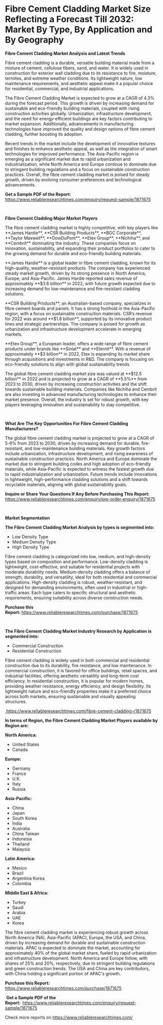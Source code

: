 <p><h1>Fibre Cement Cladding Market Size Reflecting a Forecast Till 2032: Market By Type, By Application and By Geography</h1></p><p><strong>Fibre Cement Cladding Market Analysis and Latest Trends</strong></p>
<p><p>Fibre cement cladding is a durable, versatile building material made from a mixture of cement, cellulose fibers, sand, and water. It is widely used in construction for exterior wall cladding due to its resistance to fire, moisture, termites, and extreme weather conditions. Its lightweight nature, low maintenance requirements, and aesthetic appeal make it a popular choice for residential, commercial, and industrial applications.</p><p>The Fibre Cement Cladding Market is expected to grow at a CAGR of 4.3% during the forecast period. This growth is driven by increasing demand for sustainable and eco-friendly building materials, coupled with rising construction activities globally. Urbanization, infrastructure development, and the need for energy-efficient buildings are key factors contributing to market expansion. Additionally, advancements in manufacturing technologies have improved the quality and design options of fibre cement cladding, further boosting its adoption.</p><p>Recent trends in the market include the development of innovative textures and finishes to enhance aesthetic appeal, as well as the integration of smart technologies for improved performance. The Asia-Pacific region is emerging as a significant market due to rapid urbanization and industrialization, while North America and Europe continue to dominate due to stringent building regulations and a focus on sustainable construction practices. Overall, the fibre cement cladding market is poised for steady growth, driven by evolving consumer preferences and technological advancements.</p></p>
<p><strong>Get a Sample PDF of the Report:&nbsp;</strong> <a href="https://www.reliableresearchtimes.com/enquiry/request-sample/1871675?utm_campaign=2007&utm_medium=2&utm_source=Github&utm_content=ia&utm_term=25012025&utm_id=fibre-cement-cladding">https://www.reliableresearchtimes.com/enquiry/request-sample/1871675</a></p>
<p>&nbsp;</p>
<p><strong>Fibre Cement Cladding Major Market Players</strong></p>
<p><p>The fibre cement cladding market is highly competitive, with key players like **James Hardie**, **CSR Building Products**, **BGC Corporate**, **Taylor Maxwell**, **DowDuPont**, **Etex Group**, **Nichiha**, and **Cembrit** dominating the industry. These companies focus on innovation, sustainability, and expanding their product portfolios to cater to the growing demand for durable and eco-friendly building materials.</p><p>**James Hardie** is a global leader in fibre cement cladding, known for its high-quality, weather-resistant products. The company has experienced steady market growth, driven by its strong presence in North America, Europe, and Asia-Pacific. James Hardie reported sales revenue of approximately **$3.6 billion** in 2022, with future growth expected due to increasing demand for low-maintenance and fire-resistant cladding solutions.</p><p>**CSR Building Products**, an Australian-based company, specializes in fibre cement boards and panels. It has a strong foothold in the Asia-Pacific region, with a focus on sustainable construction materials. CSR’s revenue for 2022 was around **$1.8 billion**, supported by its innovative product lines and strategic partnerships. The company is poised for growth as urbanization and infrastructure development accelerate in emerging markets.</p><p>**Etex Group**, a European leader, offers a wide range of fibre cement products under brands like **Siniat** and **Eternit**. With a revenue of approximately **$3 billion** in 2022, Etex is expanding its market share through acquisitions and investments in R&D. The company is focusing on eco-friendly solutions to align with global sustainability trends.</p><p>The global fibre cement cladding market size was valued at **$12.5 billion** in 2022 and is projected to grow at a CAGR of **5.5%** from 2023 to 2030, driven by increasing construction activities and the shift towards sustainable building materials. Companies like Nichiha and Cembrit are also investing in advanced manufacturing technologies to enhance their market presence. Overall, the industry is set for robust growth, with key players leveraging innovation and sustainability to stay competitive.</p></p>
<p>&nbsp;</p>
<p><strong>What Are The Key Opportunities For Fibre Cement Cladding Manufacturers?</strong></p>
<p><p>The global fibre cement cladding market is projected to grow at a CAGR of 5-6% from 2023 to 2030, driven by increasing demand for durable, fire-resistant, and low-maintenance building materials. Key growth factors include urbanization, infrastructure development, and rising awareness of sustainable construction practices. North America and Europe dominate the market due to stringent building codes and high adoption of eco-friendly materials, while Asia-Pacific is expected to witness the fastest growth due to rapid industrialization and urbanization. Future trends include innovations in lightweight, high-performance cladding solutions and a shift towards recyclable materials, aligning with global sustainability goals.</p></p>
<p><strong>Inquire or Share Your Questions If Any Before Purchasing This Report:</strong> <a href="https://www.reliableresearchtimes.com/enquiry/pre-order-enquiry/1871675?utm_campaign=2007&utm_medium=2&utm_source=Github&utm_content=ia&utm_term=25012025&utm_id=fibre-cement-cladding">https://www.reliableresearchtimes.com/enquiry/pre-order-enquiry/1871675</a></p>
<p>&nbsp;</p>
<p><strong>Market Segmentation</strong></p>
<p><strong>The Fibre Cement Cladding Market Analysis by types is segmented into:</strong></p>
<p><ul><li>Low Density Type</li><li>Medium Density Type</li><li>High Density Type</li></ul></p>
<p><p>Fibre cement cladding is categorized into low, medium, and high-density types based on composition and performance. Low-density cladding is lightweight, cost-effective, and suitable for residential projects with moderate durability needs. Medium-density cladding offers a balance of strength, durability, and versatility, ideal for both residential and commercial applications. High-density cladding is robust, weather-resistant, and designed for demanding environments, often used in industrial or high-traffic areas. Each type caters to specific structural and aesthetic requirements, ensuring suitability across diverse construction needs.</p></p>
<p><strong>Purchase this Report:&nbsp;</strong><a href="https://www.reliableresearchtimes.com/purchase/1871675?utm_campaign=2007&utm_medium=2&utm_source=Github&utm_content=ia&utm_term=25012025&utm_id=fibre-cement-cladding">https://www.reliableresearchtimes.com/purchase/1871675</a></p>
<p>&nbsp;</p>
<p><strong>The Fibre Cement Cladding Market Industry Research by Application is segmented into:</strong></p>
<p><ul><li>Commercial Construction</li><li>Residential Construction</li></ul></p>
<p><p>Fibre cement cladding is widely used in both commercial and residential construction due to its durability, fire resistance, and low maintenance. In commercial construction, it is favored for office buildings, retail spaces, and industrial facilities, offering aesthetic versatility and long-term cost efficiency. In residential construction, it is popular for modern homes, providing weather resistance, energy efficiency, and design flexibility. Its lightweight nature and eco-friendly properties make it a preferred choice across both markets, ensuring sustainable and visually appealing structures.</p></p>
<p><a href="https://www.reliableresearchtimes.com/fibre-cement-cladding-r1871675?utm_campaign=2007&utm_medium=2&utm_source=Github&utm_content=ia&utm_term=25012025&utm_id=fibre-cement-cladding">&nbsp;https://www.reliableresearchtimes.com/fibre-cement-cladding-r1871675</a></p>
<p><strong>In terms of Region, the Fibre Cement Cladding Market Players available by Region are:</strong></p>
<p>
    <p> <strong> North America: </strong>
        <ul>
            <li>United States</li>
            <li>Canada</li>
        </ul>
        </p> 
    <p> <strong> Europe: </strong>
        <ul>
            <li>Germany</li>
            <li>France</li>
            <li>U.K.</li>
            <li>Italy</li>
            <li>Russia</li>
        </ul>
        </p> 
    <p> <strong> Asia-Pacific: </strong>
        <ul>
            <li>China</li>
            <li>Japan</li>
            <li>South Korea</li>
            <li>India</li>
            <li>Australia</li>
            <li>China Taiwan</li>
            <li>Indonesia</li>
            <li>Thailand</li>
            <li>Malaysia</li>
        </ul>
        </p> 
    <p> <strong> Latin America: </strong>
        <ul>
            <li>Mexico</li>
            <li>Brazil</li>
            <li>Argentina Korea</li>
            <li>Colombia</li>
        </ul>
        </p> 
    <p> <strong> Middle East & Africa: </strong>
        <ul>
            <li>Turkey</li>
            <li>Saudi</li>
            <li>Arabia</li>
            <li>UAE</li>
            <li>Korea</li>
        </ul>
    </p>
    </p>
<p><p>The fibre cement cladding market is experiencing robust growth across North America (NA), Asia-Pacific (APAC), Europe, the USA, and China, driven by increasing demand for durable and sustainable construction materials. APAC is expected to dominate the market, accounting for approximately 40% of the global market share, fueled by rapid urbanization and infrastructure development. North America and Europe follow, with shares of 25% and 20%, respectively, due to stringent building regulations and green construction trends. The USA and China are key contributors, with China holding a significant portion of APAC's growth.</p></p>
<p><strong>Purchase this Report: </strong><a href="https://www.reliableresearchtimes.com/purchase/1871675?utm_campaign=2007&utm_medium=2&utm_source=Github&utm_content=ia&utm_term=25012025&utm_id=fibre-cement-cladding">https://www.reliableresearchtimes.com/purchase/1871675</a></p>
<p>&nbsp;<strong>Get a Sample PDF of the Report:&nbsp;&nbsp;</strong><a href="https://www.reliableresearchtimes.com/enquiry/request-sample/1871675?utm_campaign=2007&utm_medium=2&utm_source=Github&utm_content=ia&utm_term=25012025&utm_id=fibre-cement-cladding">https://www.reliableresearchtimes.com/enquiry/request-sample/1871675</a></p>
<p><strong></strong></p>
<p>Check more reports on <a href="https://www.reliableresearchtimes.com/?utm_campaign=2007&utm_medium=2&utm_source=Github&utm_content=ia&utm_term=25012025&utm_id=fibre-cement-cladding">https://www.reliableresearchtimes.com/</a></p>